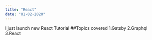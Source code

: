 ```yaml
---
title: "React"
date: "01-02-2020"
---
```


I just launch new React Tutorial
##Topics covered
1.Gatsby
2.Graphql
3.React
